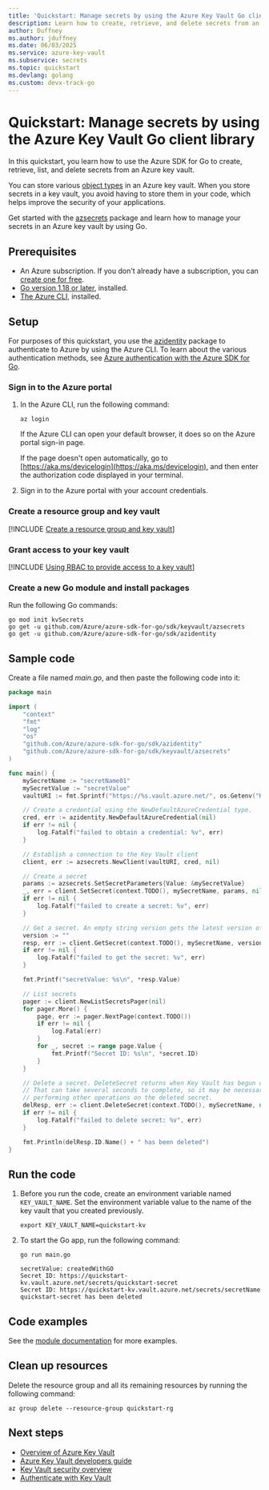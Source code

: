 ```yaml
---
title: 'Quickstart: Manage secrets by using the Azure Key Vault Go client library'
description: Learn how to create, retrieve, and delete secrets from an Azure key vault by using the Go client library.
author: Duffney
ms.author: jduffney
ms.date: 06/03/2025
ms.service: azure-key-vault
ms.subservice: secrets
ms.topic: quickstart
ms.devlang: golang
ms.custom: devx-track-go
---
```


# Quickstart: Manage secrets by using the Azure Key Vault Go client library

In this quickstart, you learn how to use the Azure SDK for Go to create, retrieve, list, and delete secrets from an Azure key vault.

You can store various [object types](../general/about-keys-secrets-certificates.md#object-types) in an Azure key vault. When you store secrets in a key vault, you avoid having to store them in your code, which helps improve the security of your applications.

Get started with the [azsecrets](https://aka.ms/azsdk/go/keyvault-secrets/docs) package and learn how to manage your secrets in an Azure key vault by using Go.

## Prerequisites

- An Azure subscription. If you don't already have a subscription, you can [create one for free](https://azure.microsoft.com/pricing/purchase-options/azure-account?cid=msft_learn).
- [Go version 1.18 or later](https://go.dev/dl/), installed.
- [The Azure CLI](/cli/azure/install-azure-cli), installed.

## Setup

For purposes of this quickstart, you use the [azidentity](https://pkg.go.dev/github.com/Azure/azure-sdk-for-go/sdk/azidentity) package to authenticate to Azure by using the Azure CLI. To learn about the various authentication methods, see [Azure authentication with the Azure SDK for Go](/azure/developer/go/azure-sdk-authentication).

### Sign in to the Azure portal

1. In the Azure CLI, run the following command:

    ```azurecli-interactive
    az login
    ```

    If the Azure CLI can open your default browser, it does so on the Azure portal sign-in page.

    If the page doesn't open automatically, go to [https://aka.ms/devicelogin](https://aka.ms/devicelogin), and then enter the authorization code displayed in your terminal.

1. Sign in to the Azure portal with your account credentials.

### Create a resource group and key vault

[!INCLUDE [Create a resource group and key vault](~/reusable-content/ce-skilling/azure/includes/key-vault/create-resource-group-key-vault-cli.md)]

### Grant access to your key vault

[!INCLUDE [Using RBAC to provide access to a key vault](~/reusable-content/ce-skilling/azure/includes/key-vault/rbac/upn-secrets-officer-cli.md)]

### Create a new Go module and install packages

Run the following Go commands:

```azurecli
go mod init kvSecrets
go get -u github.com/Azure/azure-sdk-for-go/sdk/keyvault/azsecrets
go get -u github.com/Azure/azure-sdk-for-go/sdk/azidentity
```

## Sample code

Create a file named *main.go*, and then paste the following code into it:

```go
package main

import (
    "context"
    "fmt"
    "log"
    "os"
    "github.com/Azure/azure-sdk-for-go/sdk/azidentity"
    "github.com/Azure/azure-sdk-for-go/sdk/keyvault/azsecrets"
)

func main() {
    mySecretName := "secretName01"
    mySecretValue := "secretValue"
    vaultURI := fmt.Sprintf("https://%s.vault.azure.net/", os.Getenv("KEY_VAULT_NAME"))

    // Create a credential using the NewDefaultAzureCredential type.
    cred, err := azidentity.NewDefaultAzureCredential(nil)
    if err != nil {
        log.Fatalf("failed to obtain a credential: %v", err)
    }

    // Establish a connection to the Key Vault client
    client, err := azsecrets.NewClient(vaultURI, cred, nil)

    // Create a secret
    params := azsecrets.SetSecretParameters{Value: &mySecretValue}
    _, err = client.SetSecret(context.TODO(), mySecretName, params, nil)
    if err != nil {
        log.Fatalf("failed to create a secret: %v", err)
    }

    // Get a secret. An empty string version gets the latest version of the secret.
    version := ""
    resp, err := client.GetSecret(context.TODO(), mySecretName, version, nil)
    if err != nil {
        log.Fatalf("failed to get the secret: %v", err)
    }

    fmt.Printf("secretValue: %s\n", *resp.Value)

    // List secrets
    pager := client.NewListSecretsPager(nil)
    for pager.More() {
        page, err := pager.NextPage(context.TODO())
        if err != nil {
            log.Fatal(err)
        }
        for _, secret := range page.Value {
            fmt.Printf("Secret ID: %s\n", *secret.ID)
        }
    }

    // Delete a secret. DeleteSecret returns when Key Vault has begun deleting the secret.
    // That can take several seconds to complete, so it may be necessary to wait before
    // performing other operations on the deleted secret.
    delResp, err := client.DeleteSecret(context.TODO(), mySecretName, nil)
    if err != nil {
        log.Fatalf("failed to delete secret: %v", err)
    }

    fmt.Println(delResp.ID.Name() + " has been deleted")
}
```

## Run the code

1. Before you run the code, create an environment variable named `KEY_VAULT_NAME`. Set the environment variable value to the name of the key vault that you created previously.

    ```azurecli
    export KEY_VAULT_NAME=quickstart-kv
    ```

1. To start the Go app, run the following command:

    ```azurecli
    go run main.go
    ```

    ```output
    secretValue: createdWithGO
    Secret ID: https://quickstart-kv.vault.azure.net/secrets/quickstart-secret
    Secret ID: https://quickstart-kv.vault.azure.net/secrets/secretName
    quickstart-secret has been deleted
    ```

## Code examples

See the [module documentation](https://aka.ms/azsdk/go/keyvault-secrets/docs) for more examples.

## Clean up resources

Delete the resource group and all its remaining resources by running the following command:

```azurecli
az group delete --resource-group quickstart-rg
```

## Next steps

- [Overview of Azure Key Vault](../general/overview.md)
- [Azure Key Vault developers guide](../general/developers-guide.md)
- [Key Vault security overview](../general/security-features.md)
- [Authenticate with Key Vault](../general/authentication.md)
